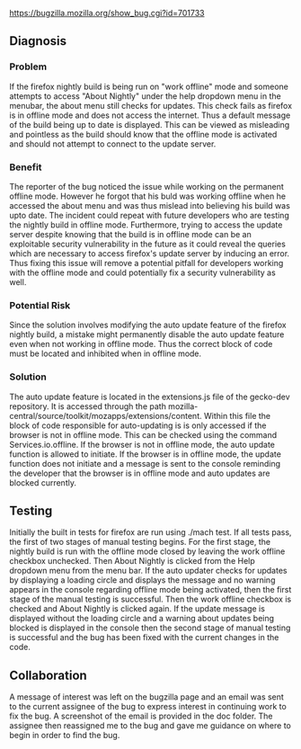 https://bugzilla.mozilla.org/show_bug.cgi?id=701733

## Diagnosis
### Problem
If the firefox nightly build is being run on "work offline" mode and someone attempts to access "About Nightly" under the help dropdown menu in the menubar, the about menu still checks for updates. This check fails as firefox is in offline mode and does not access the internet. Thus a default message of the build being up to date is displayed. This can be viewed as misleading and pointless as the build should know that the offline mode is activated and should not attempt to connect to the update server.

### Benefit
The reporter of the bug noticed the issue while working on the permanent offline mode. However he forgot that his buld was working offline when he accessed the about menu and was thus mislead into believing his build was upto date. The incident could repeat with future developers who are testing the nightly build in offline mode. Furthermore, trying to access the update server despite knowing that the build is in offline mode can be an exploitable security vulnerability in the future as it could reveal the queries which are necessary to access firefox's update server by inducing an error. Thus fixing this issue will remove a potential pitfall for developers working with the offline mode and could potentially fix a security vulnerability as well. 

### Potential Risk
Since the solution involves modifying the auto update feature of the firefox nightly build, a mistake might permanently disable the auto update feature even when not working in offline mode. Thus the correct block of code must be located and inhibited when in offline mode.

### Solution
The auto update feature is located in the extensions.js file of the gecko-dev repository. It is accessed through the path mozilla-central/source/toolkit/mozapps/extensions/content. Within this file the block of code responsible for auto-updating is is only accessed if the browser is not in offline mode. This can be checked using the command Services.io.offline. If the browser is not in offline mode, the auto update function is allowed to initiate. If the browser is in offline mode, the update function does not initiate and a message is sent to the console reminding the developer that the browser is in offline mode and auto updates are blocked currently.

## Testing
Initially the built in tests for firefox are run using ./mach test. If all tests pass, the first of two stages of manual testing begins. For the first stage, the nightly build is run with the offline mode closed by leaving the work offline checkbox unchecked. Then About Nightly is clicked from the Help dropdown menu from the menu bar. If the auto updater checks for updates by displaying a loading circle and displays the message and no warning appears in the console regarding offline mode being activated, then the first stage of the manual testing is successful. Then the work offline checkbox is checked and About Nightly is clicked again. If the update message is displayed without the loading circle and a warning about updates being blocked is displayed in the console then the second stage of manual testing is successful and the bug has been fixed with the current changes in the code. 

## Collaboration
A message of interest was left on the bugzilla page and an email was sent to the current assignee of the bug to express interest in continuing work to fix the bug. A screenshot of the email is provided in the doc folder. The assignee then reassigned me to the bug and gave me guidance on where to begin in order to find the bug. 
